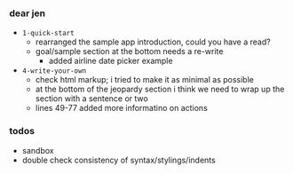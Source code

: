 ### dear jen
- `1-quick-start`
  - rearranged the sample app introduction, could you have a read?
  - goal/sample section at the bottom needs a re-write
    <!-- - asked charles/jonas for examples on what we should showcase
      - becaues i haven't written many tests, i don't know what complicated ui interaction would make this most appealing
      - maybe you'd have some ideas too? -->
    - added airline date picker example
- `4-write-your-own`
  - check html markup; i tried to make it as minimal as possible
  - at the bottom of the jeopardy section i think we need to wrap up the section with a sentence or two
  - lines 49-77 added more informatino on actions

### todos
- sandbox
- double check consistency of syntax/stylings/indents

<!-- 
# done recently
- `3-locators-filters-actions`:
  - mention how the locator/filters will return a list but if there are more than one returned elements, errror
- update all the empty links with api links
- replace hypothetical placeholder interactors ('MyInteractor()') with a built-in
- "looks like there is some flash/jank on the navigation where they rezie momentarily" cc'd jorge in the issue
- assertions should generally use `is()/has()` so go over and replace all the assertion examples of `.exists()`.
  - maybe use exists for the first few times and then add a side note about how is/has is suggested because it's more explicit
  - this suggestion was made from the built-in page but take a look at all the examples and make your judgment
  - # updated all the assertions and used one that i thought was most appropriate
- `2-built-in-dom`
  - updated the assertions in the page section and added some explanations to the new assertion methods and the explanation on how page does not need to be called like the other built-in interactors
    - i think the instantiating explanation might not be accurate in technical terms but i think it's worth explaining or otherwise people will try `Button.has({ id: 'beep' })` and get an error
- `3-locators-filters-actions`
  - deleted the part about the mutable API limitation; it was originally something they brought up but i think mentioning it preemptively would just require us to explain the problem that should not exist in the first place
    - so we'll do the lazy thing and let people approach us if they discover it and we'll fix it then i guess?
  - changed `string argument is used by the locator` to `would be the locator`
  - Starting from the filters section, i've swapped out the button example for textfield
    - jonas suggests that we say `is()` is for adjectives and `has()` is for nouns but i think it's more of an implied rule and we do point it out by saying the difference is in semantics so i don't think we need to actually say it out loud.
-->

<!-- 
# old notes
## 1-quick-start
  - added suggestion for introducing and linking bigtest platform
  - added reminder on changing todomvc link to bigtest sample
  - moved the bigtest platform intro from the bottom of the page to after the tabbed section where people see it for the first time. i think we'll get more views there. i tend to skip the last few paragraphs when it looks like it's wrapping up.

## 2-built-in-dom
  - added section on page interactor

## 3-locators-filters-actions
  - suggestion for locator section
    - changed "most common" to "simplest"
  - rearranged filters
    - added the part where multiple filters can be specified
    - removed the list of all the button filters because it might cause confusion of whether it's something that's offered on all default interactors.
    - added has() and is() as a subsection in filters
  - added find() section on how you can use them in tests too
    - used the datepicker example from how you use find() in createinteractor()

## 4-write-your-own
  - changed example to button and updated instructions
  - removed note on expanding the simple example because it's no longer a checkbox and we still have the complex example
  - got the ball rolling for the complex example `4-write-your-own`
    - example and explanation could be better
    - i'm not sure how much we should dive into the small details

## 5-integration
  - replaced sof/forum links with cypress docs
-->
